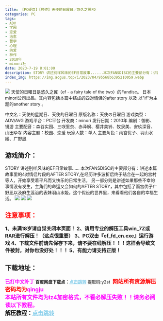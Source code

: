 ```yaml
---
title: 【PC硬盘】【神作】天使的日曜日／悠久之翼FD
categories: PC
tags:
- ADV
- 学园
- 恋爱
- 治愈
- 哲学
- 心理
- 纯爱
- 神作
- 2010年
- minori社
date: 2023-7-19 8:01:00
description: STORY 讲述别样风味的EF日常故事......本次FANSDISC的主要部分有：讲述本篇故事里的4对情侣片段的AFTER STORY,在经历许多波折后终于结合在一起的宫村等人，开始享受着平凡而又快乐的日常生活。另一部分则是讲述如果那些不幸的事情没有发生，主角们的命运又会如何的AFTER STORY，其中包括了雨宫优子广野凪以及麻生莲治的表妹羽山水姫，这个假设的世界里，来看看他们各自的幸福生活。
index_img: https://img.acgus.top/i/2023/04/9b568b6395210059.webp
---
```

![](https://img.acgus.top/i/2023/04/9b568b6395210059.webp)
天使的日曜日是悠久之翼（ef - a fairy tale of the two）的Fandisc。 日本minori公司出品。其内容包括本篇中结成的四对情侣的after story 以及 以"if"为主题的another story 。

中文名：天使的星期日、天使的日曜日
原版名称：天使の日曜日
游戏类型：ADV/AVG
游戏平台：PC平台
开发商：minori
发行日期：2010年
编剧：御影、镜游
主要配音：森谷实园、三咲里奈、赤泽枫、樱井美铃、牧泉美、安玖深音、山田ゆな
内容主题：校园、恋爱
玩家人数：单人
主要角色：雨宫优子、羽山水姬、广野凪

## 游戏简介：
STORY 讲述别样风味的EF日常故事......
本次FANSDISC的主要部分有：讲述本篇故事里的4对情侣片段的AFTER STORY,在经历许多波折后终于结合在一起的宫村等人，开始享受着平凡而又快乐的日常生活。
另一部分则是讲述如果那些不幸的事情没有发生，主角们的命运又会如何的AFTER STORY，其中包括了雨宫优子广野凪以及麻生莲治的表妹羽山水姫，这个假设的世界里，来看看他们各自的幸福生活。
![](https://img.acgus.top/i/2023/04/a5bdd8aff6210110.webp)
![](https://img.acgus.top/i/2023/04/9841539fed210106.webp)
![](https://img.acgus.top/i/2023/04/b87fe02120210102.webp)





## <font color=#FF0000 >注意事项：</font>
<font size=3><b>1、未满18岁请自觉关闭本页面！
2、请用专业的解压工具win_7Z或RAR进行解压！（这点很重要）
3、PC双击『ef_fd_cn.exe』运行游戏
4、下载文件前请先保存下来，请不要在线解压！！！这样会导致文件被封，对你也没好处！！！
5、有能力请支持正版！</b></font>

## 下载地址：
<font color=#FF00FF size=3><b>已打中文补丁</b></font>
<b>百度网盘下载点：</b><a href="https://pan.baidu.com/s/1Z75TXdxAR-jjlBP8hK-rUw?pwd=y2st" style="color: #87CEEB;"><b>点击跳转</b></a> 提取码:y2st
<a style="padding: 0" href="https://post.qingju.org/AD/"><img style="max-width:100%" src="https://img.acgus.top/i/2024/07/478f689b8021d8d499ab43d21acf137a.gif" alt=""></a>
<b><font color=#FF0000 size=4>网站所有资源解压密码均为</b></font><b><font color=#FF00FF size=4>qingju</font><font color=#FF0000 ></font></b><br><b><font color=#FF00FF size=4>本站所有文件均为lz4加密格式，不看必解压失败！！请务必阅读以下教程。</b></font><br><b><font color=#000 size=4>解压教程：</b><a href="https://post.qingju.org/tutorial/000/" style="color: #87CEEB;"><b>点击跳转</b></a>